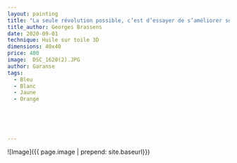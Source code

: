 ```yaml
---
layout: painting
title: "La seule révolution possible, c’est d’essayer de s’améliorer soi-même, en espérant que les autres fassent de même. Le monde ira mieux alors."                                             
title_author: Georges Brassens
date: 2020-09-01
technique: Huile sur toile 3D
dimensions: 40x40
price: 400
image:  DSC_1628(2).JPG
author: Garanse
tags:
  - Bleu
  - Blanc
  - Jaune
  - Orange
  
  
  
  
  
---
```

![Image]({{ page.image | prepend: site.baseurl}})

